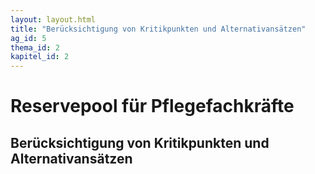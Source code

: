 ```yaml
---
layout: layout.html
title: "Berücksichtigung von Kritikpunkten und Alternativansätzen"
ag_id: 5
thema_id: 2
kapitel_id: 2
---
```


# Reservepool für Pflegefachkräfte

## Berücksichtigung von Kritikpunkten und Alternativansätzen
